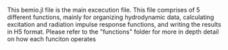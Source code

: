 This bemio.jl file is the main excecution file. This file comprises of 5 different functions, mainly for organizing hydrodynamic data, calculating excitation
and radiation impulse response functions, and writing the results in H5 format. Please refer to the "functions" folder for more in depth detail on how each funciton 
operates

